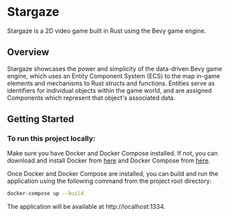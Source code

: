 # Stargaze

Stargaze is a 2D video game built in Rust using the Bevy game engine.

## Overview

Stargaze showcases the power and simplicity of the data-driven Bevy game engine, which uses an Entity Component System (ECS) to the map in-game elements and mechanisms to Rust structs and functions. Entities serve as identifiers for individual objects within the game world, and are assigned Components which represent that object's associated data.

## Getting Started

### To run this project locally:

Make sure you have Docker and Docker Compose installed. If not, you can download and install Docker from [here](https://docs.docker.com/get-docker/) and Docker Compose from [here](https://docs.docker.com/compose/install/).

Once Docker and Docker Compose are installed, you can build and run the application using the following command from the project root directory:

```zsh
docker-compose up --build
``` 

The application will be available at http://localhost:1334.